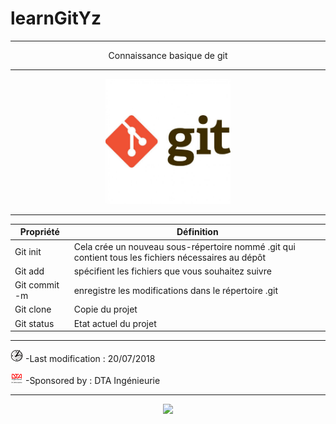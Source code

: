 ﻿# learnGitYz
***
<p align="center">
	Connaissance basique de git
</p>


***
<p align="center">
 <img src="/images/git-logo.jpg" height="200px" alt="logogit">
</p>

***

 Propriété        | Définition    
------------- |-------------
 Git init      | Cela crée un nouveau sous-répertoire nommé .git qui contient tous les fichiers nécessaires au dépôt
 Git add     | spécifient les fichiers que vous souhaitez suivre   
 Git commit -m  | enregistre les modifications dans le répertoire .git
 Git clone | Copie du projet      
 Git status | Etat actuel du projet     


***


![alt text](/images/icones/heure.png  "Last modification :20/07/2018" )
 -Last modification : 20/07/2018 

 
![alt text](/images/icones/dta.png  "Last modification :20/07/2018" )
 -Sponsored by : DTA Ingénieurie


***
<p align="center">
	<img src="https://media.giphy.com/media/hsqTki3l13fYA/giphy.gif" >
</p>


